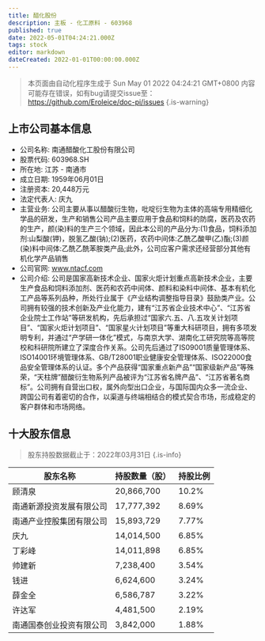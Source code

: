 ```yaml
---
title: 醋化股份
description: 主板 - 化工原料 - 603968
published: true
date: 2022-05-01T04:24:21.000Z
tags: stock
editor: markdown
dateCreated: 2022-01-01T00:00:00.000Z
---
```


> 本页面由自动化程序生成于 Sun May 01 2022 04:24:21 GMT+0800
> 内容可能存在错误，如有bug请提交issue至：https://github.com/Eroleice/doc-pi/issues
{.is-warning}

## 上市公司基本信息
- 公司名称: 南通醋酸化工股份有限公司
- 股票代码: 603968.SH
- 所在地: 江苏 - 南通市
- 成立日期: 1959年06月01日
- 注册资本: 20,448万元
- 法定代表人: 庆九
- 主营业务: 公司主要从事以醋酸衍生物，吡啶衍生物为主体的高端专用精细化学品的研发，生产和销售公司产品主要应用于食品和饲料的防腐，医药及农药的生产，颜(染)料的生产三个领域，因此本公司的产品分为:(1)食品，饲料添加剂:山梨酸(钾)，脱氢乙酸(钠);(2)医药，农药中间体:乙酰乙酸甲(乙)酯;(3)颜(染)料中间体:乙酰乙酰苯胺类产品;此外，公司应客户需求还经营部分其他有机化学产品销售
- 公司官网: www.ntacf.com
- 公司介绍: 公司是国家高新技术企业、国家火炬计划重点高新技术企业，主要生产食品和饲料添加剂、医药和农药中间体、颜料和染料中间体、基本有机化工产品等系列品种，所处行业属于《产业结构调整指导目录》鼓励类产业。公司拥有较强的技术创新及产业化能力，建有“江苏省企业技术中心”、“江苏省企业院士工作站”等研发机构，先后承担过“国家六.五、八.五攻关计划项目”、“国家火炬计划项目”、“国家星火计划项目”等重大科研项目，拥有多项发明专利，并通过“产学研一体化”模式，与南京大学、湖南化工研究院等高等院校和科研院所建立了深度合作关系。公司先后通过了IS09001质量管理体系、ISO14001环境管理体系、GB/T28001职业健康安全管理体系、ISO22000食品安全管理体系的认证。多个产品获得“国家重点新产品”“国家级新产品”等殊荣，“天柱牌”醋酸衍生物系列产品被评为“江苏省名牌产品”、“江苏省著名商标”。公司拥有自营出口权，属外向型出口企业，与国际国内众多一流企业、跨国公司有着密切的合作，以渠道与终端相结合的模式契合市场，形成稳定的客户群体和市场网络。


## 十大股东信息
> 股东持股数据截止于：2022年03月31日
{.is-info}

| 股东名称 | 持股数量（股） | 持股比例 |
| --- | --- | --- |
| 顾清泉 | 20,866,700 | 10.2% |
| 南通新源投资发展有限公司 | 17,777,392 | 8.69% |
| 南通产业控股集团有限公司 | 15,893,729 | 7.77% |
| 庆九 | 14,014,500 | 6.85% |
| 丁彩峰 | 14,011,898 | 6.85% |
| 帅建新 | 7,238,400 | 3.54% |
| 钱进 | 6,624,600 | 3.24% |
| 薛金全 | 6,586,787 | 3.22% |
| 许达军 | 4,481,500 | 2.19% |
| 南通国泰创业投资有限公司 | 3,842,000 | 1.88% |




